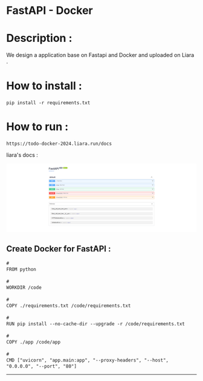 # FastAPI - Docker 

# Description :
We design a application base on Fastapi and Docker and uploaded on Liara .
<br>

# How to install :
```
pip install -r requirements.txt
```

# How to run :
```
https://todo-docker-2024.liara.run/docs
```

liara's docs :

![img](image/result.png)



## Create Docker for FastAPI :
```
# 
FROM python

# 
WORKDIR /code

# 
COPY ./requirements.txt /code/requirements.txt

# 
RUN pip install --no-cache-dir --upgrade -r /code/requirements.txt

# 
COPY ./app /code/app

# 
CMD ["uvicorn", "app.main:app", "--proxy-headers", "--host", "0.0.0.0", "--port", "80"]
```

--------------------------------
<br>


